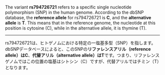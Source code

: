 The variant **rs794726721** refers to a specific single nucleotide polymorphism (SNP) in the human genome. According to the dbSNP database, the **reference allele** for rs794726721 is **C**, and the **alternative allele** is **T**. This means that in the reference genome, the nucleotide at this position is cytosine (C), while in the alternative allele, it is thymine (T).

---

rs794726721は、ヒトゲノムにおける特定の一塩基多型（SNP）を指します。dbSNPデータベースによると、このSNPの**リファレンスアリル（reference allele）**は**C**、**代替アリル（alternative allele）**は**T**です。つまり、リファレンスゲノムではこの位置の塩基はシトシン（C）ですが、代替アリルではチミン（T）となります。


